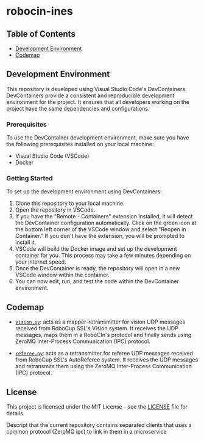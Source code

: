# robocin-ines

## Table of Contents

- [Development Environment](#development_environment)
- [Codemap](#codemap)


<a name="development_environment"></a>

## Development Environment

This repository is developed using Visual Studio Code's DevContainers. DevContainers provide a consistent and reproducible development environment for the project. It ensures that all developers working on the project have the same dependencies and configurations.

### Prerequisites

To use the DevContainer development environment, make sure you have the following prerequisites installed on your local machine:

- Visual Studio Code (VSCode)
- Docker

### Getting Started

To set up the development environment using DevContainers:

1. Clone this repository to your local machine.
2. Open the repository in VSCode.
3. If you have the "Remote - Containers" extension installed, it will detect the DevContainer configuration automatically. Click on the green icon at the bottom left corner of the VSCode window and select "Reopen in Container." If you don't have the extension, you will be prompted to install it.
4. VSCode will build the Docker image and set up the development container for you. This process may take a few minutes depending on your internet speed.
5. Once the DevContainer is ready, the repository will open in a new VSCode window within the container.
6. You can now edit, run, and test the code within the DevContainer environment.

<a name="codemap"></a>

## Codemap

- [`vision.py`](ines/vision_py/vision.py): acts as a mapper-retransmitter for vision UDP messages received from RoboCup SSL's Vision system. It receives the UDP messages, maps them in a RobôCIn's protocol and finally sends using ZeroMQ Inter-Process Communication (IPC) protocol.

- [`referee.py`](ines/referee_py/referee.py): acts as a retransmitter for referee UDP messages received from RoboCup SSL's AutoReferee system. It receives the UDP messages and retransmits them using the ZeroMQ Inter-Process Communication (IPC) protocol.


<a name="license"></a>

## License

This project is licensed under the MIT License - see the [LICENSE](LICENSE) file for details.


Descript that the current repository contains separated clients that uses a common protocol (ZeroMQ ipc) to link in them in a microservice
